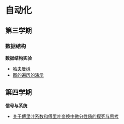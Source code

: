 
# 自动化



## 第三学期
### 数据结构

**数据结构实验**

- [哈夫曼树](datastructure/Huffman.md)
- [图的遍历的演示](datastructure/graph_traval.md)

## 第四学期

**信号与系统**

- [关于傅里叶系数和傅里叶变换中微分性质的探究与思考](SignalAndSystem/fourier.md)